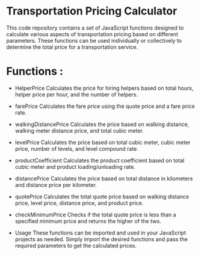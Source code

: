 # Transportation Pricing Calculator
This code repository contains a set of JavaScript functions designed to calculate various aspects of transportation pricing based on different parameters. These functions can be used individually or collectively to determine the total price for a transportation service.

# Functions :

- HelperPrice
Calculates the price for hiring helpers based on total hours, helper price per hour, and the number of helpers.

- farePrice
Calculates the fare price using the quote price and a fare price rate.

- walkingDistancePrice
Calculates the price based on walking distance, walking meter distance price, and total cubic meter.

- levelPrice
Calculates the price based on total cubic meter, cubic meter price, number of levels, and level compound rate.

- productCoefficient
Calculates the product coefficient based on total cubic meter and product loading/unloading rate.

- distancePrice
Calculates the price based on total distance in kilometers and distance price per kilometer.

- quotePrice
Calculates the total quote price based on walking distance price, level price, distance price, and product price.

- checkMinimumPrice
Checks if the total quote price is less than a specified minimum price and returns the higher of the two.

- Usage
These functions can be imported and used in your JavaScript projects as needed. Simply import the desired functions and pass the required parameters to get the calculated prices.
